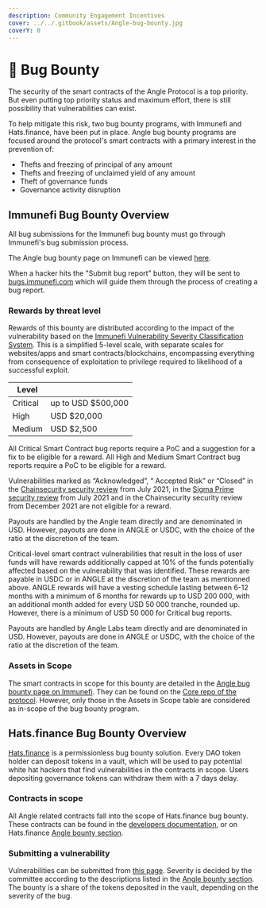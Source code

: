 ```yaml
---
description: Community Engagement Incentives
cover: ../../.gitbook/assets/Angle-bug-bounty.jpg
coverY: 0
---
```


# 🐛 Bug Bounty

The security of the smart contracts of the Angle Protocol is a top priority. But even putting top priority status and maximum effort, there is still possibility that vulnerabilities can exist.

To help mitigate this risk, two bug bounty programs, with Immunefi and Hats.finance, have been put in place. Angle bug bounty programs are focused around the protocol's smart contracts with a primary interest in the prevention of:

* Thefts and freezing of principal of any amount
* Thefts and freezing of unclaimed yield of any amount
* Theft of governance funds
* Governance activity disruption

## Immunefi Bug Bounty Overview

All bug submissions for the Immunefi bug bounty must go through Immunefi's bug submission process.

The Angle bug bounty page on Immunefi can be viewed [here](https://immunefi.com/bounty/angleprotocol/).

When a hacker hits the "Submit bug report" button, they will be sent to [bugs.immunefi.com](https://bugs.immunefi.com) which will guide them through the process of creating a bug report.

### Rewards by threat level

Rewards of this bounty are distributed according to the impact of the vulnerability based on the [Immunefi Vulnerability Severity Classification System](https://immunefi.com/severity-updated). This is a simplified 5-level scale, with separate scales for websites/apps and smart contracts/blockchains, encompassing everything from consequence of exploitation to privilege required to likelihood of a successful exploit.

| Level    |                    |
| -------- | ------------------ |
| Critical | up to USD $500,000 |
| High     | USD $20,000        |
| Medium   | USD $2,500         |

All Critical Smart Contract bug reports require a PoC and a suggestion for a fix to be eligible for a reward. All High and Medium Smart Contract bug reports require a PoC to be eligible for a reward.

Vulnerabilities marked as “Acknowledged”, “ Accepted Risk” or “Closed” in the [Chainsecurity security review](https://github.com/AngleProtocol/angle-core/blob/main/audits/Chainsecurity%20Audit%20Report.pdf) from July 2021, in the [Sigma Prime security review](https://github.com/AngleProtocol/angle-core/blob/main/audits/Chainsecurity%20Audit%20Report.pdf) from July 2021 and in the Chainsecurity security review from December 2021 are not eligible for a reward.

Payouts are handled by the Angle team directly and are denominated in USD. However, payouts are done in ANGLE or USDC, with the choice of the ratio at the discretion of the team.

Critical-level smart contract vulnerabilities that result in the loss of user funds will have rewards additionally capped at 10% of the funds potentially affected based on the vulnerability that was identified. These rewards are payable in USDC or in ANGLE at the discretion of the team as mentionned above. ANGLE rewards will have a vesting schedule lasting between 6-12 months with a minimum of 6 months for rewards up to USD 200 000, with an additional month added for every USD 50 000 tranche, rounded up. However, there is a minimum of USD 50 000 for Critical bug reports.

Payouts are handled by Angle Labs team directly and are denominated in USD. However, payouts are done in ANGLE or USDC, with the choice of the ratio at the discretion of the team.

### Assets in Scope

The smart contracts in scope for this bounty are detailed in the [Angle bug bounty page on Immunefi](https://immunefi.com/bounty/angleprotocol/). They can be found on the [Core repo of the protocol](https://github.com/AngleProtocol/angle-core). However, only those in the Assets in Scope table are considered as in-scope of the bug bounty program.

## Hats.finance Bug Bounty Overview

[Hats.finance](https://hats.finance/) is a permissionless bug bounty solution. Every DAO token holder can deposit tokens in a vault, which will be used to pay potential white hat hackers that find vulnerabilities in the contracts in scope. Users depositing governance tokens can withdraw them with a 7 days delay.

### Contracts in scope

All Angle related contracts fall into the scope of Hats.finance bug bounty. These contracts can be found in the [developers documentation](https://developers.angle.money/overview/smart-contracts), or on Hats.finance [Angle bounty section](https://app.hats.finance/vaults).

### Submitting a vulnerability

Vulnerabilities can be submitted from [this page](https://app.hats.finance/vulnerability). Severity is decided by the committee according to the descriptions listed in the [Angle bounty section](https://app.hats.finance/vaults). The bounty is a share of the tokens deposited in the vault, depending on the severity of the bug.
